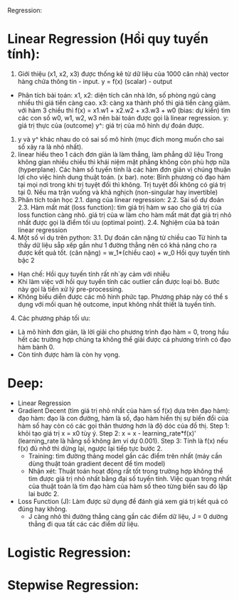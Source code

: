 Regression:
# Linear Regression (Hồi quy tuyến tính):
1. Giới thiệu
  (x1, x2, x3) được thống kê từ dữ liệu của 1000 căn nhà) vector hàng chửa thông tin - input.
  y = f(x) (scalar) - output
  - Phân tích bài toán:
  x1, x2: diện tích căn nhà lớn, số phòng ngủ càng nhiều thì giá tiền càng cao.
  x3: càng xa thành phố thì giá tiền càng giảm.
  với hàm 3 chiều thì
  f(x) = x1.w1 + x2.w2 + x3.w3 + w0 (bias: dự kiến) tìm các con số w0, w1, w2, w3 nên bài toán được gọi là linear regression.
  y: giá trị thực của (outcome)
  y^: giá trị của mô hình dự đoán được.
  1. y và y^ khác nhau do có sai số mô hình (mục đích mong muốn cho sai số xảy ra là nhỏ nhất).
  2. linear hiểu theo 1 cách đơn giản là làm thẳng, làm phẳng dữ liệu
  Trong không gian nhiều chiều thì khái niệm mặt phẳng không còn phù hợp nữa (hyperplane). Các hàm số tuyến tính là các hàm đơn giản vị chúng thuận lợi cho việc hình dung thuật toán.
  (x bar).
  note: Bình phương có đạo hàm tại mọi nơi trong khi trị tuyệt đối thì không.
  Trị tuyệt đối không có giá trị tại 0.
  Nếu ma trận vuống và khả nghịch  (non-singular hay invertible)
2. Phân tích toán học
  2.1. dạng của linear regression:
  2.2. Sai số dự đoán
  2.3. Hàm mất mát (loss function): tìm giá trị hàm w sao cho giá trị của loss function càng nhỏ.
  giá trị của w làm cho hàm mất mát đạt giá trị nhỏ nhất được gọi là điểm tối ưu (optimal point).
  2.4. Nghiệm của bà toán linear regression
3. Một số ví dụ trên python:
  3.1. Dự đoán cân nặng từ chiều cao
  Từ hình ta thấy dữ liệu sẵp xếp gần như 1 đường thẳng nên có khả năng cho ra được kết quả tốt.
   (cân nặng) = w_1*(chiều cao) + w_0
Hồi quy tuyến tính bậc 2
- Hạn chế: Hồi quy tuyến tính rất nh`ạy cảm với nhiễu
- Khi làm việc với hồi quy tuyến tính các outlier cần được loại bỏ. Bước này gọi là tiền xử lý pre-processing.
- Không biểu diễn được các mô hình phức tạp. Phương pháp này có thể s dụng với mối quan hệ outcome, input không nhất thiết là tuyến tính.
4. Các phương pháp tối ưu:
- Là mô hình đơn giản, là lời giải cho phương trình đạo hàm = 0, trong hầu hết các trường hợp chúng ta không thể giải được cá phương trình có đạo hàm bành 0.
- Còn tính được hàm là còn hy vọng.
# Deep:
- Linear Regression
- Gradient Decent (tìm giá trị nhỏ nhất của hàm số f(x) dựa trên đạo hàm):
đạo hàm: đạo là con đường, hàm là số, đạo hàm hiển thị sự biến đổi của hàm số hay còn có các gọi thân thương hơn là độ dóc của đồ thị.
Step 1: khỏi tạo giá trị x = x0 tùy ý.
Step 2: x = x - learning_rate*f(x)' (learning_rate là hằng số không âm ví dự 0.001).
Step 3: Tính là f(x) nếu f(x) đủ nhở thì dừng lại, ngược lại tiếp tực bước 2.
  + Training: tìm đường thảng model gần các điểm trên nhất (máy cần dùng thuật toán gradient decent để tìm model)
  + Nhận xét: 
    Thuật toán hoạt động rất tốt trong trường hợp không thể tìm được giá trị nhỏ nhất bằng đại số tuyến tính.
    Việc quan trọng nhất của thuật toán là tìm đạo hàm của hàm số theo từng biến sau đó lặp lai bước 2.
- Loss Function (J): Làm được sử dụng để đánh giá xem giá trị kết quả có đúng hay không.
  + J càng nhỏ thì đường thẳng càng gần các điểm dữ liệu, J = 0 dường thẳng đi qua tất các các điểm dữ liệu.




# Logistic Regression:
# Stepwise Regression: